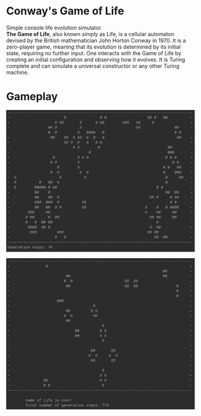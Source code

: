 # Conway's Game of Life
Simple console life evolution simulator.</br>
**The Game of Life**, also known simply as Life, is a cellular automaton devised by the British mathematician John Horton Conway in 1970. It is a zero-player game, meaning that its evolution is determined by its initial state, requiring no further input. One interacts with the Game of Life by creating an initial configuration and observing how it evolves. It is Turing complete and can simulate a universal constructor or any other Turing machine.

# Gameplay

![rand-start](assets/random-pattern-start.jpg)

![rand-end](assets/random-pattern-end.jpg)
